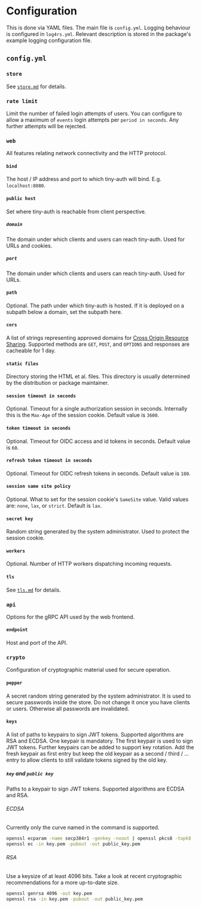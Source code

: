 # Configuration

This is done via YAML files. The main file is `config.yml`. Logging behaviour
is configured in `log4rs.yml`. Relevant description is stored in the package's
example logging configuration file.

## `config.yml`

### `store`

See [`store.md`](store.md) for details.

### `rate limit`

Limit the number of failed login attempts of users. You can configure to allow
a maximum of `events` login attempts per `period in seconds`. Any further
attempts will be rejected.

### `web`

All features relating network connectivity and the HTTP protocol.

#### `bind`

The host / IP address and port to which tiny-auth will bind.
E.g. `localhost:8080`.

#### `public host`

Set where tiny-auth is reachable from client perspective.

##### `domain`

The domain under which clients and users can reach tiny-auth. Used for URLs
and cookies.

##### `port`

The domain under which clients and users can reach tiny-auth. Used for URLs.

#### `path`

Optional. The path under which tiny-auth is hosted. If it is deployed on a
subpath below a domain, set the subpath here.

#### `cors`

A list of strings representing approved domains for [Cross Origin Resource
Sharing](https://developer.mozilla.org/en-US/docs/Web/HTTP/CORS). Supported
methods are `GET`, `POST`, and `OPTIONS` and responses are cacheable for 1 day.

#### `static files`

Directory storing the HTML et al. files. This directory is usually determined
by the distribution or package maintainer.

#### `session timeout in seconds`

Optional. Timeout for a single authorization session in seconds. Internally this
is the `Max-Age` of the session cookie. Default value is `3600`.

#### `token timeout in seconds`

Optional. Timeout for OIDC access and id tokens in seconds. Default value is
`60`.

#### `refresh token timeout in seconds`

Optional. Timeout for OIDC refresh tokens in seconds. Default value is `180`.

#### `session same site policy`

Optional. What to set for the session cookie's `SameSite` value. Valid values
are: `none`, `lax`, or `strict`. Default is `lax`.

#### `secret key`

Random string generated by the system administrator. Used to protect the
session cookie.

#### `workers`

Optional. Number of HTTP workers dispatching incoming requests.

#### `tls`

See [`tls.md`](tls.md) for details.

### `api`

Options for the gRPC API used by the web frontend.

#### `endpoint`

Host and port of the API.

### `crypto`

Configuration of cryptographic material used for secure operation.

#### `pepper`

A secret random string generated by the system administrator. It is used to
secure passwords inside the store. Do not change it once you have clients or
users. Otherwise all passwords are invalidated.

#### `keys`

A list of paths to keypairs to sign JWT tokens. Supported algorithms are RSA and
ECDSA. One keypair is mandatory. The first keypair is used to sign JWT tokens.
Further keypairs can be added to support key rotation. Add the fresh keypair as
first entry but keep the old keypair as a second / third / ... entry to allow
clients to still validate tokens signed by the old key.

##### `key` and `public key`

Paths to a keypair to sign JWT tokens. Supported algorithms are ECDSA and RSA.

###### ECDSA

Currently only the curve named in the command is supported.

```bash
openssl ecparam -name secp384r1 -genkey -noout | openssl pkcs8 -topk8 -nocrypt -out key.pem
openssl ec -in key.pem -pubout -out public_key.pem
```

###### RSA

Use a keysize of at least 4096 bits. Take a look at recent cryptographic
recommendations for a more up-to-date size.

```bash
openssl genrsa 4096 -out key.pem
openssl rsa -in key.pem -pubout -out public_key.pem
```